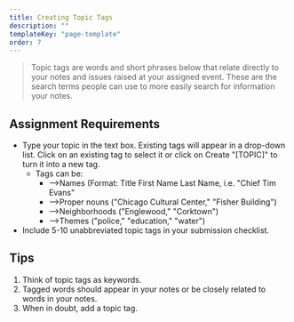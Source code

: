 ```yaml
---
title: Creating Topic Tags
description: ""
templateKey: "page-template"
order: 7
---
```


> Topic tags are words and short phrases below that relate directly to your notes and issues raised at your assigned event. These are the search terms people can use to more easily search for information your notes.

## Assignment Requirements

- Type your topic in the text box. Existing tags will appear in a drop-down list. Click on an existing tag to select it or click on Create "\[TOPIC]" to turn it into a new tag.
  - Tags can be:
    - —>Names (Format: Title First Name Last Name, i.e. "Chief Tim Evans"
    - —>Proper nouns ("Chicago Cultural Center," "Fisher Building")
    - —>Neighborhoods ("Englewood," "Corktown")
    - —>Themes ("police," "education," "water")
- Include 5-10 unabbreviated topic tags in your submission checklist.

## Tips

1. Think of topic tags as keywords.
2. Tagged words should appear in your notes or be closely related to words in your notes.
3. When in doubt, add a topic tag.
